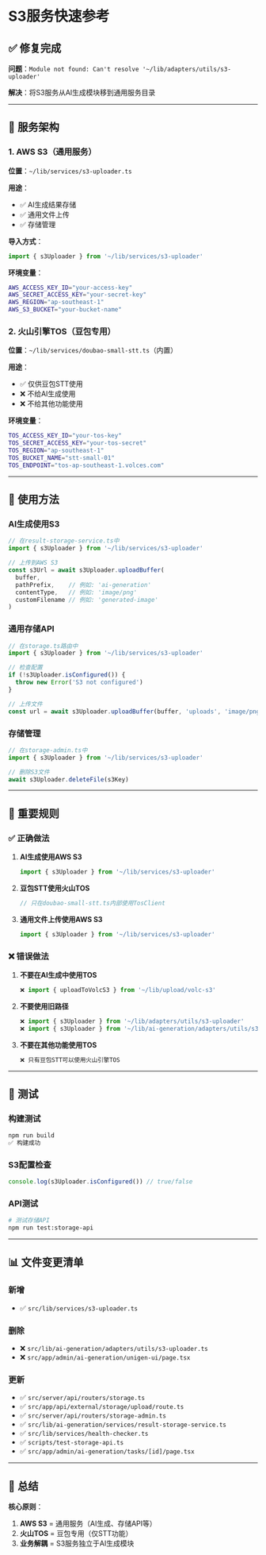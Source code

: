 # S3服务快速参考

## ✅ 修复完成

**问题**：`Module not found: Can't resolve '~/lib/adapters/utils/s3-uploader'`

**解决**：将S3服务从AI生成模块移到通用服务目录

---

## 📁 服务架构

### 1. AWS S3（通用服务）

**位置**：`~/lib/services/s3-uploader.ts`

**用途**：
- ✅ AI生成结果存储
- ✅ 通用文件上传
- ✅ 存储管理

**导入方式**：
```typescript
import { s3Uploader } from '~/lib/services/s3-uploader'
```

**环境变量**：
```bash
AWS_ACCESS_KEY_ID="your-access-key"
AWS_SECRET_ACCESS_KEY="your-secret-key"
AWS_REGION="ap-southeast-1"
AWS_S3_BUCKET="your-bucket-name"
```

### 2. 火山引擎TOS（豆包专用）

**位置**：`~/lib/services/doubao-small-stt.ts`（内置）

**用途**：
- ✅ 仅供豆包STT使用
- ❌ 不给AI生成使用
- ❌ 不给其他功能使用

**环境变量**：
```bash
TOS_ACCESS_KEY_ID="your-tos-key"
TOS_SECRET_ACCESS_KEY="your-tos-secret"
TOS_REGION="ap-southeast-1"
TOS_BUCKET_NAME="stt-small-01"
TOS_ENDPOINT="tos-ap-southeast-1.volces.com"
```

---

## 🔧 使用方法

### AI生成使用S3

```typescript
// 在result-storage-service.ts中
import { s3Uploader } from '~/lib/services/s3-uploader'

// 上传到AWS S3
const s3Url = await s3Uploader.uploadBuffer(
  buffer,
  pathPrefix,    // 例如: 'ai-generation'
  contentType,   // 例如: 'image/png'
  customFilename // 例如: 'generated-image'
)
```

### 通用存储API

```typescript
// 在storage.ts路由中
import { s3Uploader } from '~/lib/services/s3-uploader'

// 检查配置
if (!s3Uploader.isConfigured()) {
  throw new Error('S3 not configured')
}

// 上传文件
const url = await s3Uploader.uploadBuffer(buffer, 'uploads', 'image/png')
```

### 存储管理

```typescript
// 在storage-admin.ts中
import { s3Uploader } from '~/lib/services/s3-uploader'

// 删除S3文件
await s3Uploader.deleteFile(s3Key)
```

---

## 📝 重要规则

### ✅ 正确做法

1. **AI生成使用AWS S3**
   ```typescript
   import { s3Uploader } from '~/lib/services/s3-uploader'
   ```

2. **豆包STT使用火山TOS**
   ```typescript
   // 只在doubao-small-stt.ts内部使用TosClient
   ```

3. **通用文件上传使用AWS S3**
   ```typescript
   import { s3Uploader } from '~/lib/services/s3-uploader'
   ```

### ❌ 错误做法

1. **不要在AI生成中使用TOS**
   ```typescript
   ❌ import { uploadToVolcS3 } from '~/lib/upload/volc-s3'
   ```

2. **不要使用旧路径**
   ```typescript
   ❌ import { s3Uploader } from '~/lib/adapters/utils/s3-uploader'
   ❌ import { s3Uploader } from '~/lib/ai-generation/adapters/utils/s3-uploader'
   ```

3. **不要在其他功能使用TOS**
   ```typescript
   ❌ 只有豆包STT可以使用火山引擎TOS
   ```

---

## 🧪 测试

### 构建测试
```bash
npm run build
✅ 构建成功
```

### S3配置检查
```typescript
console.log(s3Uploader.isConfigured()) // true/false
```

### API测试
```bash
# 测试存储API
npm run test:storage-api
```

---

## 📊 文件变更清单

### 新增
- ✅ `src/lib/services/s3-uploader.ts`

### 删除
- ❌ `src/lib/ai-generation/adapters/utils/s3-uploader.ts`
- ❌ `src/app/admin/ai-generation/unigen-ui/page.tsx`

### 更新
- ✅ `src/server/api/routers/storage.ts`
- ✅ `src/app/api/external/storage/upload/route.ts`
- ✅ `src/server/api/routers/storage-admin.ts`
- ✅ `src/lib/ai-generation/services/result-storage-service.ts`
- ✅ `src/lib/services/health-checker.ts`
- ✅ `scripts/test-storage-api.ts`
- ✅ `src/app/admin/ai-generation/tasks/[id]/page.tsx`

---

## 🎯 总结

**核心原则**：
1. **AWS S3** = 通用服务（AI生成、存储API等）
2. **火山TOS** = 豆包专用（仅STT功能）
3. **业务解耦** = S3服务独立于AI生成模块

